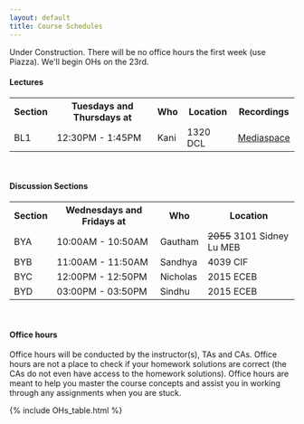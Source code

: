 ```yaml
---
layout: default
title: Course Schedules
---
```


Under Construction. There will be no office hours the first week (use Piazza). We'll begin OHs on the 23rd.

#### Lectures

<table id="customers">
  <tr>
    <th> Section </th>
    <th> Tuesdays and Thursdays at </th>
    <th> Who </th>
    <th> Location </th>
    <th> Recordings </th>
  </tr>
  <tr>
    <td> BL1 </td>
    <td> 12:30PM - 1:45PM </td>
    <td> Kani </td>
    <td> 1320 DCL </td>
    <td> <a href="https://mediaspace.illinois.edu/channel/channelid/282723252">Mediaspace</a> </td>
  </tr>
</table>
&nbsp;

#### Discussion Sections
<table id="customers">
  <tr>
    <th> Section </th>
    <th> Wednesdays and Fridays at </th>
    <th> Who </th>
    <th> Location </th>
  </tr>
  <tr>
    <td> BYA </td>
    <td> 10:00AM - 10:50AM </td>
    <td> Gautham </td>
    <td> <s>2055</s> 3101  Sidney Lu MEB </td>
  </tr>
  <tr>
    <td> BYB </td>
    <td> 11:00AM - 11:50AM </td>
    <td> Sandhya </td>
    <td> 4039 CIF </td>
  </tr>
  <tr>
    <td> BYC </td>
    <td> 12:00PM - 12:50PM </td>
    <td> Nicholas </td>
    <td> 2015 ECEB </td>
  </tr>
  <tr>
    <td> BYD </td>
    <td> 03:00PM - 03:50PM </td>
    <td> Sindhu </td>
    <td> 2015 ECEB </td>
  </tr>
</table>
&nbsp;

#### Office hours
Office hours will be conducted by the instructor(s), TAs and CAs. Office hours are not a place to check if your homework solutions are correct (the CAs do not even have access to the homework solutions). Office hours are meant to help you master the course concepts and assist you in working through any assignments when you are stuck. 

{% include OHs_table.html %}


